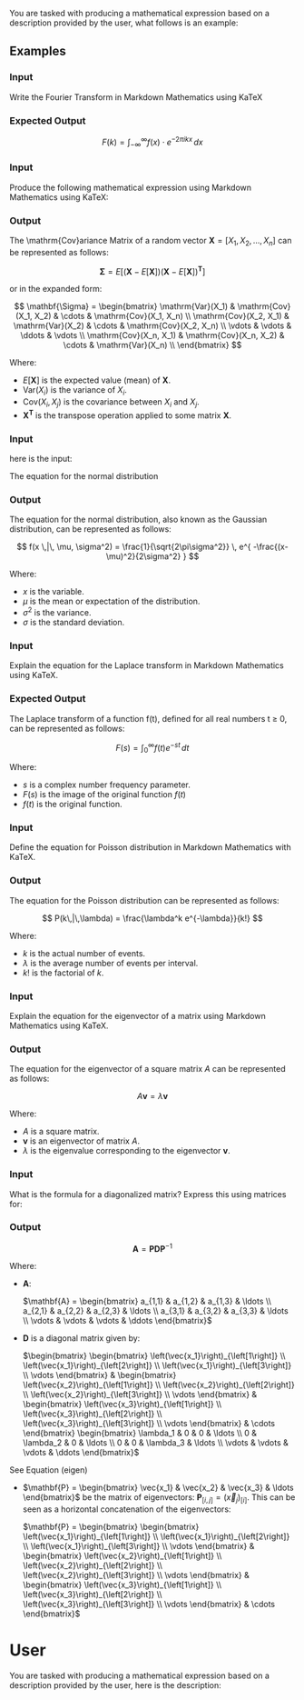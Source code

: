 You are tasked with producing a mathematical expression based on a description provided by the user, what follows is an example:

## Examples

### Input
Write the Fourier Transform in Markdown Mathematics using KaTeX

### Expected Output

$$
F(k) = \int_{-\infty}^{\infty} f(x) \cdot e^{-2 \pi i k x} \, dx
$$

### Input

Produce the following mathematical expression using Markdown Mathematics using KaTeX:

### Output

The \mathrm{Cov}ariance Matrix of a random vector $\mathbf{X} = [X_1, X_2, ..., X_n]$ can be represented as follows:

$$
\mathbf{\Sigma} = E[(\mathbf{X} - E[\mathbf{X}])(\mathbf{X} - E[\mathbf{X}])^\mathbf{T}]
$$

or in the expanded form:

$$
\mathbf{\Sigma} =
\begin{bmatrix}
\mathrm{Var}(X_1) & \mathrm{Cov}(X_1, X_2) & \cdots & \mathrm{Cov}(X_1, X_n) \\
\mathrm{Cov}(X_2, X_1) & \mathrm{Var}(X_2) & \cdots & \mathrm{Cov}(X_2, X_n) \\
\vdots & \vdots & \ddots & \vdots \\
\mathrm{Cov}(X_n, X_1) & \mathrm{Cov}(X_n, X_2) & \cdots & \mathrm{Var}(X_n) \\
\end{bmatrix}
$$

Where:
- $E[\mathbf{X}]$ is the expected value (mean) of $\mathbf{X}$.
- $\mathrm{Var}(X_i)$ is the variance of $X_i$.
- $\mathrm{Cov}(X_i, X_j)$ is the covariance between $X_i$ and $X_j$.
- $\mathbf{X}^\mathbf{T}$ is the transpose operation applied to some matrix $\mathbf{X}$.

### Input


here is the input:

The equation for the normal distribution

### Output

The equation for the normal distribution, also known as the Gaussian distribution, can be represented as follows:

$$
f(x \,|\, \mu, \sigma^2) = \frac{1}{\sqrt{2\pi\sigma^2}} \, e^{ -\frac{(x-\mu)^2}{2\sigma^2} }
$$

Where:
- $x$ is the variable.
- $\mu$ is the mean or expectation of the distribution.
- $\sigma^2$ is the variance.
- $\sigma$ is the standard deviation.

### Input
Explain the equation for the Laplace transform in Markdown Mathematics using KaTeX.

### Expected Output
The Laplace transform of a function f(t), defined for all real numbers t ≥ 0, can be represented as follows:

$$
F(s) = \int_{0}^{\infty} f(t) e^{-st}\,dt
$$

Where:
- $s$ is a complex number frequency parameter.
- $F(s)$ is the image of the original function $f(t)$
- $f(t)$ is the original function.

### Input
Define the equation for Poisson distribution in Markdown Mathematics with KaTeX.

### Output
The equation for the Poisson distribution can be represented as follows:

$$
P(k\,|\,\lambda) = \frac{\lambda^k e^{-\lambda}}{k!}
$$

Where:
- $k$ is the actual number of events.
- $\lambda$ is the average number of events per interval.
- $k!$ is the factorial of $k$.

### Input
Explain the equation for the eigenvector of a matrix using Markdown Mathematics using KaTeX.

### Output
The equation for the eigenvector of a square matrix $A$ can be represented as follows:

$$
A \mathbf{v} = \lambda \mathbf{v}
$$

Where:
- $A$ is a square matrix.
- $\mathbf{v}$ is an eigenvector of matrix $A$.
- $\lambda$ is the eigenvalue corresponding to the eigenvector $\mathbf{v}$.
### Input
What is the formula for a diagonalized matrix? Express this using matrices for:

### Output

$$
\mathbf{A} = \mathbf{P} \mathbf{D} \mathbf{P}^{-1}
$$

Where:

- $\mathbf{A}$:

    $\mathbf{A} =
    \begin{bmatrix}
        a_{1,1} & a_{1,2} & a_{1,3} & \ldots \\
        a_{2,1} & a_{2,2} & a_{2,3} & \ldots \\
        a_{3,1} & a_{3,2} & a_{3,3} & \ldots \\
        \vdots & \vdots & \vdots    & \ddots
    \end{bmatrix}$

- $\mathbf{D}$ is a diagonal matrix given by:

    $\begin{bmatrix}
    \begin{bmatrix} \left(\vec{x_1}\right)_{\left[1\right]}  \\ \left(\vec{x_1}\right)_{\left[2\right]} \\ \left(\vec{x_1}\right)_{\left[3\right]}  \\ \vdots \end{bmatrix}   &
    \begin{bmatrix} \left(\vec{x_2}\right)_{\left[1\right]}  \\ \left(\vec{x_2}\right)_{\left[2\right]} \\ \left(\vec{x_2}\right)_{\left[3\right]}  \\ \vdots \end{bmatrix}   &
    \begin{bmatrix} \left(\vec{x_3}\right)_{\left[1\right]}  \\ \left(\vec{x_3}\right)_{\left[2\right]} \\ \left(\vec{x_3}\right)_{\left[3\right]}  \\ \vdots \end{bmatrix}   &
    \cdots
    \end{bmatrix}
    \begin{bmatrix}
    \lambda_1 & 0 & 0 & \ldots \\
    0 & \lambda_2 & 0 & \ldots \\
    0 & 0 & \lambda_3 & \ldots \\
    \vdots & \vdots & \vdots    & \ddots
    \end{bmatrix}$

See Equation $\left(\mathrm{eigen}\right)$

- $\mathbf{P} = \begin{bmatrix} \vec{x_1}  &   \vec{x_2}  &  \vec{x_3}  & \ldots \end{bmatrix}$ be the matrix of eigenvectors: $\mathbf{P}_{\left[i,j\right]} = \left(\vec{x}_j\right)_{\left[i\right]}$. This can be seen as a horizontal concatenation of the eigenvectors:

    $\mathbf{P} =
    \begin{bmatrix}
    \begin{bmatrix} \left(\vec{x_1}\right)_{\left[1\right]}  \\ \left(\vec{x_1}\right)_{\left[2\right]} \\ \left(\vec{x_1}\right)_{\left[3\right]}  \\ \vdots \end{bmatrix}   &
    \begin{bmatrix} \left(\vec{x_2}\right)_{\left[1\right]}  \\ \left(\vec{x_2}\right)_{\left[2\right]} \\ \left(\vec{x_2}\right)_{\left[3\right]}  \\ \vdots \end{bmatrix}   &
    \begin{bmatrix} \left(\vec{x_3}\right)_{\left[1\right]}  \\ \left(\vec{x_3}\right)_{\left[2\right]} \\ \left(\vec{x_3}\right)_{\left[3\right]}  \\ \vdots \end{bmatrix}   &
    \cdots
    \end{bmatrix}$
# User
You are tasked with producing a mathematical expression based on a description provided by the user, here is the description:
